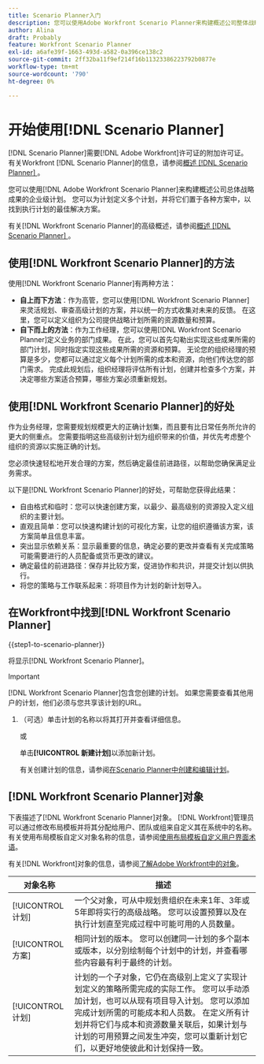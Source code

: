 ```yaml
---
title: Scenario Planner入门
description: 您可以使用Adobe Workfront Scenario Planner来构建概述公司整体战略成果的企业级计划。 您可以为计划定义多个计划，并将它们置于各种方案中，以找到执行计划的最佳解决方案。
author: Alina
draft: Probably
feature: Workfront Scenario Planner
exl-id: a6afe39f-1663-493d-a582-0a396ce138c2
source-git-commit: 2ff32ba11f9ef214f16b11323386223792b0877e
workflow-type: tm+mt
source-wordcount: '790'
ht-degree: 0%

---
```


# 开始使用[!DNL Scenario Planner]

[!DNL Scenario Planner]需要[!DNL Adobe Workfront]许可证的附加许可证。 有关Workfront [!DNL Scenario Planner]的信息，请参阅[概述 [!DNL Scenario Planner] &#x200B;](../scenario-planner/scenario-planner-overview.md)。

您可以使用[!DNL Adobe Workfront Scenario Planner]来构建概述公司总体战略成果的企业级计划。 您可以为计划定义多个计划，并将它们置于各种方案中，以找到执行计划的最佳解决方案。

有关[!DNL Workfront Scenario Planner]的高级概述，请参阅[概述 [!DNL Scenario Planner] &#x200B;](../scenario-planner/scenario-planner-overview.md)。

## 使用[!DNL Workfront Scenario Planner]的方法

使用[!DNL Workfront Scenario Planner]有两种方法：

* **自上而下方法**：作为高管，您可以使用[!DNL Workfront Scenario Planner]来灵活规划、审查高级计划的方案，并以统一的方式收集对未来的反馈。 在这里，您可以定义组织为公司提供战略计划所需的资源数量和预算。
* **自下而上的方法**：作为工作经理，您可以使用[!DNL Workfront Scenario Planner]定义业务的部门成果。 在此，您可以首先勾勒出实现这些成果所需的部门计划，同时指定实现这些成果所需的资源和预算。 无论您的组织经理的预算是多少，您都可以通过定义每个计划所需的成本和资源，向他们传达您的部门需求。 完成此规划后，组织经理将评估所有计划，创建并检查多个方案，并决定哪些方案适合预算，哪些方案必须重新规划。

## 使用[!DNL Workfront Scenario Planner]的好处

作为业务经理，您需要规划规模更大的正确计划集，而且要有比日常任务所允许的更大的侧重点。 您需要指明这些高级别计划为组织带来的价值，并优先考虑整个组织的资源以实施正确的计划。

您必须快速轻松地开发合理的方案，然后确定最佳前进路径，以帮助您确保满足业务需求。

以下是[!DNL Workfront Scenario Planner]的好处，可帮助您获得此结果：

* 自由格式和临时：您可以快速创建方案，以最少、最高级别的资源投入定义组织的主要计划。
* 直观且简单：您可以快速构建计划的可视化方案，让您的组织遵循该方案，该方案简单且信息丰富。
* 突出显示依赖关系：显示最重要的信息，确定必要的更改并查看有关完成策略可能需要进行的人员配备或货币更改的建议。
* 确定最佳的前进路径：保存并比较方案，促进协作和共识，并提交计划以供执行。
* 将您的策略与工作联系起来：将项目作为计划的新计划导入。

## 在Workfront中找到[!DNL Workfront Scenario Planner]

{{step1-to-scenario-planner}}

<!--drafted for Shell: or click the **Main Menu** <insert icon> in the upper-left corner, if it's available.-->

将显示[!DNL Workfront Scenario Planner]。

>[!IMPORTANT]
>
>[!DNL Workfront Scenario Planner]包含您创建的计划。 如果您需要查看其他用户的计划，他们必须与您共享该计划的URL。

1. （可选）单击计划的名称以将其打开并查看详细信息。

   或

   单击&#x200B;**[!UICONTROL 新建计划]**&#x200B;以添加新计划。

   有关创建计划的信息，请参阅[在Scenario Planner中创建和编辑计划](../scenario-planner/create-and-edit-plans.md)。

## [!DNL Workfront Scenario Planner]对象

下表描述了[!DNL Workfront Scenario Planner]对象。 [!DNL Workfront]管理员可以通过修改布局模板并将其分配给用户、团队或组来自定义其在系统中的名称。 有关使用布局模板自定义对象名称的信息，请参阅[使用布局模板自定义用户界面术语](../administration-and-setup/customize-workfront/use-layout-templates/customize-terminology.md)。

有关[!DNL Workfront]对象的信息，请参阅[了解Adobe Workfront中的对象](../workfront-basics/navigate-workfront/workfront-navigation/understand-objects.md)。

| 对象名称 | 描述 |
|---|---|
| [!UICONTROL 计划] | 一个父对象，可从中规划贵组织在未来1年、3年或5年即将实行的高级战略。 您可以设置预算以及在执行计划直至完成过程中可能可用的人员数量。 |
| [!UICONTROL 方案] | 相同计划的版本。 您可以创建同一计划的多个副本或版本，以分别绘制每个计划中的计划，并查看哪些内容最有利于最终的计划。 |
| [!UICONTROL 计划] | 计划的一个子对象，它仍在高级别上定义了实现计划定义的策略所需完成的实际工作。 您可以手动添加计划，也可以从现有项目导入计划。 您可以添加完成计划所需的可能成本和人员数。 在定义所有计划并将它们与成本和资源数量关联后，如果计划与计划的可用预算之间发生冲突，您可以重新计划它们，以更好地使彼此和计划保持一致。 |
